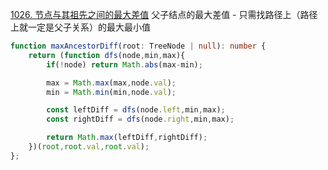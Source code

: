 [1026. 节点与其祖先之间的最大差值](https://leetcode.cn/problems/maximum-difference-between-node-and-ancestor/) 父子结点的最大差值 - 只需找路径上（路径上就一定是父子关系）的最大最小值

```typescript
function maxAncestorDiff(root: TreeNode | null): number {
    return (function dfs(node,min,max){
        if(!node) return Math.abs(max-min);

        max = Math.max(max,node.val);
        min = Math.min(min,node.val);

        const leftDiff = dfs(node.left,min,max);
        const rightDiff = dfs(node.right,min,max);

        return Math.max(leftDiff,rightDiff);
    })(root,root.val,root.val);
};
```